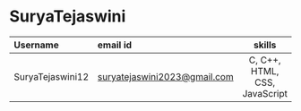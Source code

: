 # SuryaTejaswini

| Username | email id | skills |
| :----- | :-------- | :----------------: |
| SuryaTejaswini12 | suryatejaswini2023@gmail.com | C, C++, HTML, CSS, JavaScript |
